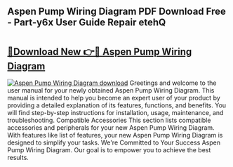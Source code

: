 ## Aspen Pump Wiring Diagram PDF Download Free - Part-y6x User Guide Repair etehQ

# <h2><a href="http://dfmvfu.blite.top/?on=Aspen+Pump+Wiring+Diagram">🔗Download New 👉🔴 Aspen Pump Wiring Diagram</a></h2>

[![Aspen Pump Wiring Diagram download](https://i.imgur.com/lujVjoI.png)](http://dfmvfu.blite.top/?on=Aspen+Pump+Wiring+Diagram)
Greetings and welcome to the user manual for your newly obtained Aspen Pump Wiring Diagram. This manual is intended to help you become an expert user of your product by providing a detailed explanation of its features, functions, and benefits. You will find step-by-step instructions for installation, usage, maintenance, and troubleshooting. Compatible Accessories This section lists compatible accessories and peripherals for your new Aspen Pump Wiring Diagram. With features like list of features, your new Aspen Pump Wiring Diagram is designed to simplify your tasks. We're Committed to Your Success Aspen Pump Wiring Diagram. Our goal is to empower you to achieve the best results.
